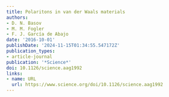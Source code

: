 ```yaml
---
title: Polaritons in van der Waals materials
authors:
- D. N. Basov
- M. M. Fogler
- F. J. García de Abajo
date: '2016-10-01'
publishDate: '2024-11-15T01:34:55.547172Z'
publication_types:
- article-journal
publication: '*Science*'
doi: 10.1126/science.aag1992
links:
- name: URL
  url: https://www.science.org/doi/10.1126/science.aag1992
---
```

